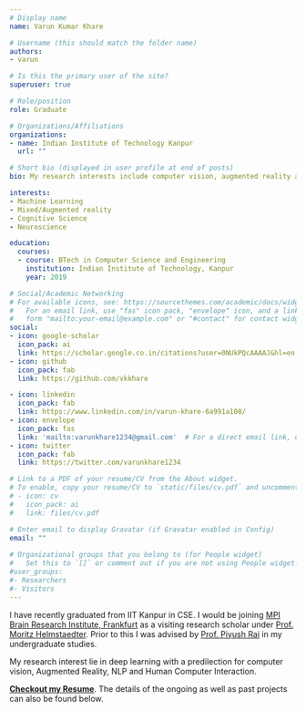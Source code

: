 ```yaml
---
# Display name
name: Varun Kumar Khare

# Username (this should match the folder name)
authors:
- varun

# Is this the primary user of the site?
superuser: true

# Role/position
role: Graduate

# Organizations/Affiliations
organizations:
- name: Indian Institute of Technology Kanpur
  url: ""

# Short bio (displayed in user profile at end of posts)
bio: My research interests include computer vision, augmented reality and deep learning.

interests:
- Machine Learning
- Mixed/Augmented reality
- Cognitive Science
- Neuroscience

education:
  courses:
  - course: BTech in Computer Science and Engineering
    institution: Indian Institute of Technology, Kanpur
    year: 2019

# Social/Academic Networking
# For available icons, see: https://sourcethemes.com/academic/docs/widgets/#icons
#   For an email link, use "fas" icon pack, "envelope" icon, and a link in the
#   form "mailto:your-email@example.com" or "#contact" for contact widget.
social:
- icon: google-scholar
  icon_pack: ai
  link: https://scholar.google.co.in/citations?user=0NUkPQcAAAAJ&hl=en 
- icon: github
  icon_pack: fab
  link: https://github.com/vkkhare

- icon: linkedin
  icon_pack: fab
  link: https://www.linkedin.com/in/varun-khare-6a991a108/
- icon: envelope
  icon_pack: fas
  link: 'mailto:varunkhare1234@gmail.com'  # For a direct email link, use "mailto:test@example.org".
- icon: twitter
  icon_pack: fab
  link: https://twitter.com/varunkhare1234

# Link to a PDF of your resume/CV from the About widget.
# To enable, copy your resume/CV to `static/files/cv.pdf` and uncomment the lines below.  
# - icon: cv
#   icon_pack: ai
#   link: files/cv.pdf

# Enter email to display Gravatar (if Gravatar enabled in Config)
email: ""
  
# Organizational groups that you belong to (for People widget)
#   Set this to `[]` or comment out if you are not using People widget.  
#user_groups:
#- Researchers
#- Visitors
---
```


I have recently graduated from IIT Kanpur in CSE. I would be joining [MPI Brain Research Institute, Frankfurt](https://brain.mpg.de/institute/mission-vision.html) as a visiting research scholar under [Prof. Moritz Helmstaedter](http://brain.mpg.de/research/helmstaedter-department.html). Prior to this I was advised by [Prof. Piyush Rai](https://www.cse.iitk.ac.in/users/piyush/) in my undergraduate studies.

My research interest lie in deep learning with a predilection for computer vision, Augmented Reality, NLP and Human Computer Interaction. 

[**Checkout my Resume**](files/cv.pdf). The details of the ongoing as well as past projects can also be found below. 
